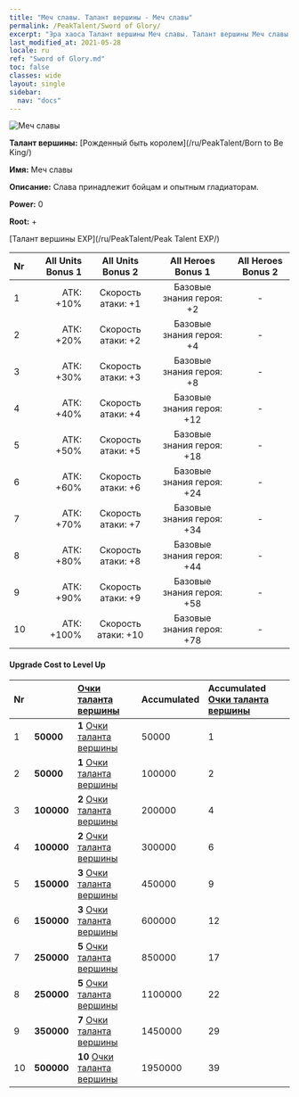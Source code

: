 ```yaml
---
title: "Меч славы. Талант вершины - Меч славы"
permalink: /PeakTalent/Sword of Glory/
excerpt: "Эра хаоса Талант вершины Меч славы. Талант вершины Меч славы. Меч славы"
last_modified_at: 2021-05-28
locale: ru
ref: "Sword of Glory.md"
toc: false
classes: wide
layout: single
sidebar:
  nav: "docs"
---
```


  ![Меч славы](/images/pt/talent_4201.png)

  **Талант вершины:** [Рожденный быть королем](/ru/PeakTalent/Born to Be King/)

  **Имя:** Меч славы

  **Описание:** Слава принадлежит бойцам и опытным гладиаторам.

  **Power:** 0

  **Root:** +

  [Талант вершины EXP](/ru/PeakTalent/Peak Talent EXP/)

  | Nr | All Units Bonus 1 | All Units Bonus 2 | All Heroes Bonus 1 | All Heroes Bonus 2 |
  |:---|--------------:|:-------------:|:-------------:|:-------------:|
  | 1 | АТК: +10% | Скорость атаки: +1 | Базовые знания героя: +2 | - |
  | 2 | АТК: +20% | Скорость атаки: +2 | Базовые знания героя: +4 | - |
  | 3 | АТК: +30% | Скорость атаки: +3 | Базовые знания героя: +8 | - |
  | 4 | АТК: +40% | Скорость атаки: +4 | Базовые знания героя: +12 | - |
  | 5 | АТК: +50% | Скорость атаки: +5 | Базовые знания героя: +18 | - |
  | 6 | АТК: +60% | Скорость атаки: +6 | Базовые знания героя: +24 | - |
  | 7 | АТК: +70% | Скорость атаки: +7 | Базовые знания героя: +34 | - |
  | 8 | АТК: +80% | Скорость атаки: +8 | Базовые знания героя: +44 | - |
  | 9 | АТК: +90% | Скорость атаки: +9 | Базовые знания героя: +58 | - |
  | 10 | АТК: +100% | Скорость атаки: +10 | Базовые знания героя: +78 | - |


#### Upgrade Cost to Level Up

  | Nr | <i class="fas fa-coins"/> | [Очки таланта вершины](/ItemsRU/con_934/) | Accumulated <i class="fas fa-coins"/> | Accumulated [Очки таланта вершины](/ItemsRU/con_934/) |
  |:---|:--------------|:-------------|:-------------|:-------------|
  | 1 | **50000** | **1** [Очки таланта вершины](/ItemsRU/con_934/) | 50000 | 1 |
  | 2 | **50000** | **1** [Очки таланта вершины](/ItemsRU/con_934/) | 100000 | 2 |
  | 3 | **100000** | **2** [Очки таланта вершины](/ItemsRU/con_934/) | 200000 | 4 |
  | 4 | **100000** | **2** [Очки таланта вершины](/ItemsRU/con_934/) | 300000 | 6 |
  | 5 | **150000** | **3** [Очки таланта вершины](/ItemsRU/con_934/) | 450000 | 9 |
  | 6 | **150000** | **3** [Очки таланта вершины](/ItemsRU/con_934/) | 600000 | 12 |
  | 7 | **250000** | **5** [Очки таланта вершины](/ItemsRU/con_934/) | 850000 | 17 |
  | 8 | **250000** | **5** [Очки таланта вершины](/ItemsRU/con_934/) | 1100000 | 22 |
  | 9 | **350000** | **7** [Очки таланта вершины](/ItemsRU/con_934/) | 1450000 | 29 |
  | 10 | **500000** | **10** [Очки таланта вершины](/ItemsRU/con_934/) | 1950000 | 39 |
